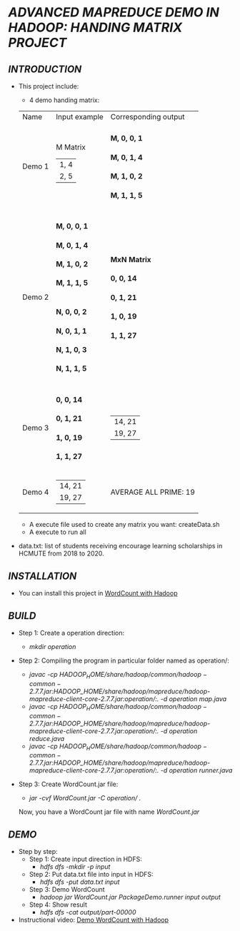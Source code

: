 # ***ADVANCED MAPREDUCE DEMO IN HADOOP: HANDING MATRIX PROJECT***

## ***INTRODUCTION***
* This project include:
    * 4 demo handing matrix:
    <table>
    <tr>
        <td>Name</td>
        <td>Input example</td>
        <td>Corresponding output</td>
    </tr>
    <tr>
        <td>Demo 1</td>
        <td>
          M Matrix
          <table>
            <tr>
              <td>1, 4</td>
            </tr>
            <tr>
              <td>2, 5</td>
            </tr>
          </table>
        </td>
        <td>
          <h4>M, 0, 0, 1</h4>
          <h4>M, 0, 1, 4</h4>
          <h4>M, 1, 0, 2</h4>
          <h4>M, 1, 1, 5</h4>
        </td>
    </tr>
    <tr>
      <td>
        Demo 2  
      </td>
      <td>
      <div>
        <h4>M, 0, 0, 1</h4>
        <h4>M, 0, 1, 4</h4>
        <h4>M, 1, 0, 2</h4>
        <h4>M, 1, 1, 5</h4>
        <h1></h1>
      </div>
      <div>
        <h4>N, 0, 0, 2</h4>
        <h4>N, 0, 1, 1</h4>
        <h4>N, 1, 0, 3</h4>
        <h4>N, 1, 1, 5</h4>
      </div>
      </td>
      <td>
        <h4>MxN Matrix</h4>
        <h4>0, 0, 14</h4>
        <h4>0, 1, 21</h4>
        <h4>1, 0, 19</h4>
        <h4>1, 1, 27</h4>
      </td>
    </tr>
    <tr>
        <td>Demo 3</td>
        <td>
        <h4>0, 0, 14</h4>
        <h4>0, 1, 21</h4>
        <h4>1, 0, 19</h4>
        <h4>1, 1, 27</h4>
        </td>
        <td>
          <table>
            <tr>
              <td>14, 21</td>
            </tr>
            <tr>
              <td>19, 27</td>
            </tr>
          </table>
        </td>
    </tr>
    <tr>
       <td>
         Demo 4
       </td>
       <td>
          <table>
            <tr>
              <td>14, 21</td>
            </tr>
            <tr>
              <td>19, 27</td>
            </tr>
          </table>
       </td>
       <td>
          AVERAGE ALL PRIME: 19
       </td>
    </tr>
   </table>
   
    * A execute file used to create any matrix you want: createData.sh
    * A execute to run all 
  
 * data.txt: list of students receiving encourage learning scholarships in HCMUTE from 2018 to 2020.


## ***INSTALLATION***

* You can install this project in [WordCount with Hadoop](https://github.com/ThadaPhan/WordCount-with-Hadoop.git)

## ***BUILD***

* Step 1: Create a operation direction:
  * *mkdir operation*
* Step 2: Compiling the program in particular folder named as operation/:
  * *javac -cp $HADOOP_HOME/share/hadoop/common/hadoop-common-2.7.7.jar:$HADOOP_HOME/share/hadoop/mapreduce/hadoop-mapreduce-client-core-2.7.7.jar:operation/:. -d operation map.java*
  * *javac -cp $HADOOP_HOME/share/hadoop/common/hadoop-common-2.7.7.jar:$HADOOP_HOME/share/hadoop/mapreduce/hadoop-mapreduce-client-core-2.7.7.jar:operation/:. -d operation reduce.java*
  * *javac -cp $HADOOP_HOME/share/hadoop/common/hadoop-common-2.7.7.jar:$HADOOP_HOME/share/hadoop/mapreduce/hadoop-mapreduce-client-core-2.7.7.jar:operation/:. -d operation runner.java*
* Step 3: Create WordCount.jar file:
  * *jar -cvf WordCount.jar -C operation/ .*

  Now, you have a WordCount jar file with name *WordCount.jar*

## ***DEMO***

* Step by step:
  * Step 1: Create input direction in HDFS:
    * *hdfs dfs -mkdir -p input*
  * Step 2: Put data.txt file into input in HDFS:
    * *hdfs dfs -put data.txt input*
  * Step 3: Demo WordCount
    * *hadoop jar WordCount.jar PackageDemo.runner input output*
  * Step 4: Show result
    * *hdfs dfs -cat output/part-00000*
* Instructional video: [Demo WordCount with Hadoop](youtu.be/dN8gNwBmy34)

